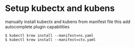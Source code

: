 # Setup kubectx and kubens


manually install kubectx and kubens from manifest file
this add autocomplete plugin capabilities

```shell
$ kubectl krew install --manifest=ns.yaml
$ kubectl krew install --manifest=ctx.yaml
```

